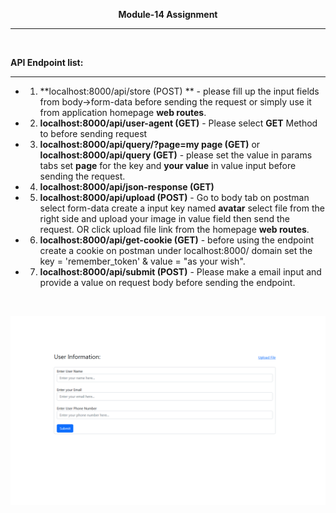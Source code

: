 **<p align="center">Module-14 Assignment</p>**
<hr><br>

**API Endpoint list:**
<hr>

- 1. **localhost:8000/api/store (POST) ** - please fill up the input fields from body->form-data before sending the request or simply use it from application homepage **web routes**.
- 2. **localhost:8000/api/user-agent  (GET)** - Please select **GET** Method to before sending request
- 3. **localhost:8000/api/query/?page=my page (GET)** or **localhost:8000/api/query (GET)** - please set the value in params tabs set **page** for the key and **your value** in value input before sending the request.
- 4. **localhost:8000/api/json-response (GET)**
- 5. **localhost:8000/api/upload (POST)** - Go to body tab on postman select form-data create a input key named **avatar** select file from the right side and upload your image in value field
    then send the request. OR click upload file link from the homepage **web routes**.
- 6. **localhost:8000/api/get-cookie (GET)** - before using the endpoint create a cookie on postman under localhost:8000/ domain set the key = 'remember_token' & value = "as your wish".

- 7. **localhost:8000/api/submit (POST)** - Please make a email input and provide a value on request body before sending the endpoint.


<br>
<p align="center"><img src="homepage.PNG" alt="homepage"></p>
